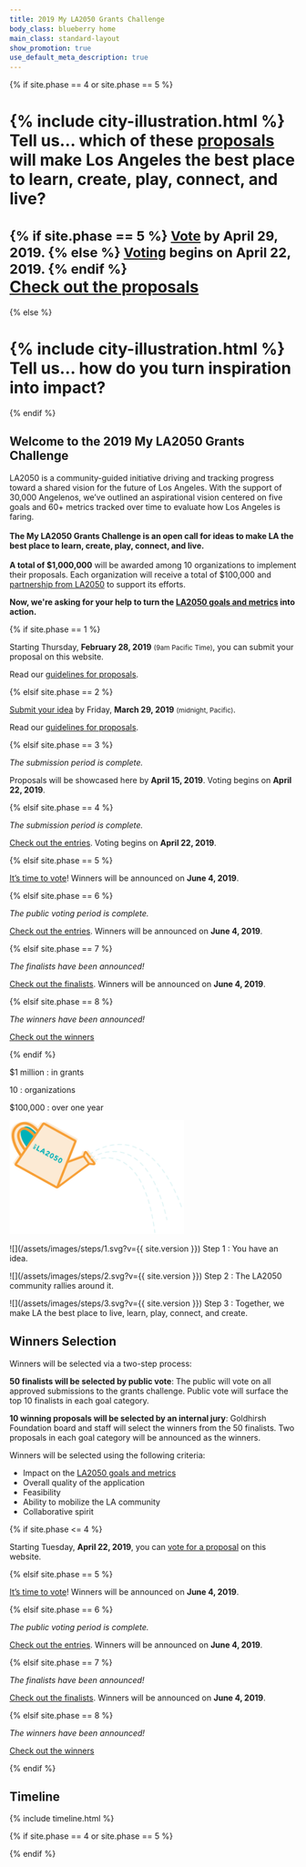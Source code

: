 ```yaml
---
title: 2019 My LA2050 Grants Challenge
body_class: blueberry home
main_class: standard-layout
show_promotion: true
use_default_meta_description: true
---
```


{% if site.phase == 4 or site.phase == 5 %}
<h1>
  {% include city-illustration.html %}
  <span style="max-width: 20em; display: block; margin-left: auto; margin-right: auto;">
    Tell us… which of these <strong><a href="/entries/" style="color: var(--secondary-color)">proposals</a></strong> will make Los Angeles the best place to learn, create, play, connect, and live?<br /><br />
    <small style="font-style: normal;display: block;">
      {% if site.phase == 5 %}
        <strong><a href="/vote/" style="color: var(--secondary-color);">Vote</a></strong> by April 29, 2019.
      {% else %}
        <strong><a href="/vote/" style="color: var(--secondary-color);">Voting</a></strong> begins on April 22, 2019.
      {% endif %}
    </small>
  </span>
  <span class="proposal-feature banana" style="margin-top: 4.5rem">
    <span class="action"><a href="/entries/">Check out the proposals</a></span>
  </span>
</h1>
{% else %}
<h1>
  {% include city-illustration.html %}
  Tell us… how do you turn <strong>inspiration</strong> <span class="avoid-break">into <strong>impact</strong>?</span>
</h1>
{% endif %}

<h2>
  Welcome to the
  <span class="avoid-break">2019 My LA2050</span>
  <span class="avoid-break">Grants Challenge</span>
</h2>

LA2050 is a community-guided initiative driving and tracking progress toward a shared vision for the future of Los Angeles. With the support of 30,000 Angelenos, we’ve outlined an aspirational vision centered on five goals and 60+ metrics tracked over time to evaluate how Los Angeles is faring. <br /><br /><strong>The My LA2050 Grants Challenge is an open call for ideas to make LA the best place to learn, create, play, connect, and live.<br /><br />A total of $1,000,000</strong> will be awarded among 10 organizations to implement their proposals. Each organization will receive a total of $100,000 and [partnership from LA2050](/about/#la2050-partnership) to support its efforts.

<strong>Now, we're asking for your help to turn the [LA2050 goals and metrics](/about/#goals) into action.</strong>

{% if site.phase == 1 %}

Starting Thursday, <strong>February 28, 2019</strong> <small>(9am Pacific Time)</small>, you can submit your proposal on this website.

Read our <a href="/submit/#guidelines">guidelines for proposals</a>.

{% elsif site.phase == 2 %}

<a href="{{ site.submission_url }}">Submit your idea</a> by Friday, **March 29, 2019** <small>(midnight, Pacific)</small>.

Read our <a href="/submit/#guidelines">guidelines for proposals</a>.

{% elsif site.phase == 3 %}

<p>
  <em>The submission period is complete.</em>
</p>
<p>
  Proposals will be showcased here by <strong>April 15, 2019</strong>. 
  Voting begins on
  <span class="avoid-break">
    <strong>April 22, 2019</strong>.
  </span>
</p>

{% elsif site.phase == 4 %}

<p>
  <em>The submission period is complete.</em>
</p>
<p>
  <a href="/entries/">Check out the entries</a>.
  Voting begins on
  <span class="avoid-break">
    <strong>April 22, 2019</strong>.
  </span>
</p>

{% elsif site.phase == 5 %}

<p>
  <a href="/vote/">It’s time to vote</a>!
  Winners will be announced on 
  <span class="avoid-break">
    <strong>June 4, 2019</strong>.
  </span>
</p>

{% elsif site.phase == 6 %}

<p>
  <em>The public voting period is complete.</em>
</p>
<p>
  <a href="/entries/">Check out the entries</a>.
  Winners will be announced on 
  <span class="avoid-break">
    <strong>June 4, 2019</strong>.
  </span>
</p>

{% elsif site.phase == 7 %}

<p><em>The finalists have been announced!</em></p>
<p>
  <a href="/finalists/">Check out the finalists</a>.
  Winners will be announced on 
  <span class="avoid-break">
    <strong>June 4, 2019</strong>.
  </span>
</p>

{% elsif site.phase == 8 %}

<p><em>The winners have been announced!</em></p>
<p><a href="/winners/">Check out the winners</a></p>

{% endif %}

<div class="numbers" markdown="1">
$1 million
: in grants

10
: organizations

$100,000
: over one year
</div>


<section class="standard-section steps"><div markdown="1">

<div><img src="/assets/images/steps/watering-can.svg" height="200" alt="" /></div>

![](/assets/images/steps/1.svg?v={{ site.version }}) Step 1
: You have an idea.

![](/assets/images/steps/2.svg?v={{ site.version }}) Step 2
: The LA2050 community rallies around it.

![](/assets/images/steps/3.svg?v={{ site.version }}) Step 3
: Together, we make LA the best place to live, learn, play, connect, and create.

</div></section>


## Winners Selection

Winners will be selected via a two-step process:

**50 finalists will be selected by public vote**: The public will vote on all approved submissions to the grants challenge. Public vote will surface the top 10 finalists in each goal category.

**10 winning proposals will be selected by an internal jury**: Goldhirsh Foundation board and staff will select the winners from the 50 finalists. Two proposals in each goal category will be announced as the winners.

Winners will be selected using the following criteria:

* Impact on the [LA2050 goals and metrics](/about/#goals)
* Overall quality of the application
* Feasibility
* Ability to mobilize the LA community
* Collaborative spirit

{% if site.phase <= 4 %}

Starting Tuesday, <strong>April 22, 2019</strong>, you can [vote for a proposal](/vote/) on this website.

{% elsif site.phase == 5 %}

<p>
  <a href="/vote/">It’s time to vote</a>!
  Winners will be announced on 
  <span class="avoid-break">
    <strong>June 4, 2019</strong>.
  </span>
</p>

{% elsif site.phase == 6 %}

<p>
  <em>The public voting period is complete.</em>
</p>
<p>
  <a href="/entries/">Check out the entries</a>.
  Winners will be announced on 
  <span class="avoid-break">
    <strong>June 4, 2019</strong>.
  </span>
</p>

{% elsif site.phase == 7 %}

<p><em>The finalists have been announced!</em></p>
<p>
  <a href="/finalists/">Check out the finalists</a>.
  Winners will be announced on 
  <span class="avoid-break">
    <strong>June 4, 2019</strong>.
  </span>
</p>

{% elsif site.phase == 8 %}

<p><em>The winners have been announced!</em></p>
<p><a href="/winners/">Check out the winners</a></p>

{% endif %}


<section class="standard-section timeline" id="dates"><div markdown="1">

<h2 class="hidden-but-accessible">Timeline</h2>

{% include timeline.html %}


</div></section>



{% if site.phase == 4 or site.phase == 5 %}
<script>
(function() {

{% raw %}
const template = `
<img
  src="/assets/images/{{ image_category }}/512-wide-with-aspect-10-8/{{ image_filename }}"
  srcset="/assets/images/{{ image_category }}/384-wide-with-aspect-10-8/{{ image_filename }} 384w, 
               /assets/images/{{ image_category }}/512-wide-with-aspect-10-8/{{ image_filename }} 512w, 
               /assets/images/{{ image_category }}/768-wide-with-aspect-10-8/{{ image_filename }} 768w, 
               /assets/images/{{ image_category }}/1024-wide-with-aspect-10-8/{{ image_filename }} 1024w, 
               /assets/images/{{ image_category }}/1536-wide-with-aspect-10-8/{{ image_filename }} 1536w, 
               /assets/images/{{ image_category }}/2048-wide-with-aspect-10-8/{{ image_filename }} 2048w"
  sizes="calc(100vw / 9)"
  width="500"
  alt="" />
`
{% endraw %}

const images = [

{% assign data_collection = site.collections | where: "label", site.year | first %}
{% assign data_list = data_collection.docs %}
{% assign delimiter = '' %}
{% for data in data_list %}
  {% capture image_filename %}{{ data.filename }}.jpg{% endcapture %}
  {% capture image_category %}{{ data.year }}/{{ data.category }}{% endcapture %}
  {{ delimiter }}
  {
    image_filename: "{{ image_filename }}",
    image_category: "{{ image_category }}"
  }
  {% assign delimiter = ',' %}
{% endfor %}
];

// https://stackoverflow.com/questions/1527803/generating-random-whole-numbers-in-javascript-in-a-specific-range#1527820
/**
 * Returns a random integer between min (inclusive) and max (inclusive)
 * Using Math.round() will give you a non-uniform distribution!
 */
function getRandomInt(min, max) {
    return Math.floor(Math.random() * (max - min + 1)) + min;
}

let randomNumbers = [];

function getUniqueRandomNumber() {
  let unique;

  do {
    unique = getRandomInt(0, images.length - 1);
  } while (randomNumbers.includes(unique) && randomNumbers.length < images.length);

  if (!randomNumbers.includes(unique)) {
    randomNumbers.push(unique);
  }

  return unique;
}

function getImageHTML(data) {
  return template
    .replace(/\{\{ image_category \}\}/g, data.image_category)
    .replace(/\{\{ image_filename \}\}/g, data.image_filename)
}

const headline = document.querySelector(".proposal-feature");
const imagesContainer = document.createElement("span");
imagesContainer.className = "proposal-images";
headline.appendChild(imagesContainer);

for (var index = 0; index < 6*3 && index < images.length; index++) {

  // Get a random item
  let data = images[getUniqueRandomNumber()]

  let imageHTML = getImageHTML(data);
  
  imagesContainer.insertAdjacentHTML("beforeend", imageHTML);
}

})();
</script>
{% endif %}

